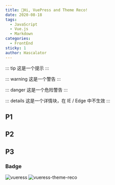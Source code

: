 ```yaml
---
title: 👋Hi, VuePress and Theme Reco!
date: 2020-08-18
tags:
  - JavaScript
  - Vue.js
  - Markdown
categories:
  - FrontEnd
sticky: 1
author: Hascalator
---
```


::: tip
这是一个提示
:::

::: warning
这是一个警告
:::

::: danger
这是一个危险警告
:::

::: details
这是一个详情块，在 IE / Edge 中不生效
:::

<!-- more -->

## P1

## P2

## P3

### Badge <Badge text="beta" type="warning"/> <Badge text="默认主题"/>

![vueress](~@images/posts/20200818/vuepress-hero.png)
![vueress-theme-reco](~@images/posts/20200818/vuepress-reco-hero.png)
